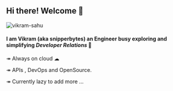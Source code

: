## Hi there! Welcome 👋

![vikram-sahu](https://i.imgur.com/tAXr8nC.jpg)

 #### I am **Vikram** (aka snipperbytes) an Engineer busy exploring and simplifying _Developer Relations_ 🌱 
 
  ↠ Always on cloud ☁
  
  ↠ APIs , DevOps and OpenSource.
  
  ↠ Currently lazy to add more ... 

<!--
**snipperbytes/snipperbytes** is a ✨ _special_ ✨ repository because its `README.md` (this file) appears on your GitHub profile.

Here are some ideas to get you started:

- 🔭 I’m currently working on ...
- 🌱 I’m currently learning ...
- 👯 I’m looking to collaborate on ...
- 🤔 I’m looking for help with ...
- 💬 Ask me about ...
- 📫 How to reach me: ...
- 😄 Pronouns: ...
- ⚡ Fun fact: ...
-->
